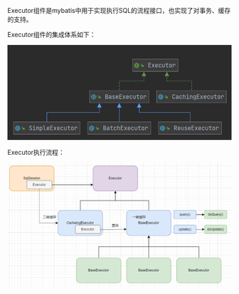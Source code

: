 Executor组件是mybatis中用于实现执行SQL的流程接口，也实现了对事务、缓存的支持。

Executor组件的集成体系如下：

![executorTree.png](./picture/executorTree.png)

Executor执行流程：

![img.png](picture/executorProcess.png)